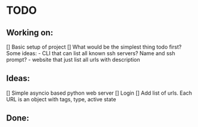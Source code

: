 # TODO

## Working on:

 [] Basic setup of project
 [] What would be the simplest thing todo first?
    Some ideas:
      - CLI that can list all known ssh servers? Name and ssh prompt?
      - website that just list all urls with description 

## Ideas:

 [] Simple asyncio based python web server
 [] Login
 [] Add list of urls. Each URL is an object with tags, type, active state

## Done:
